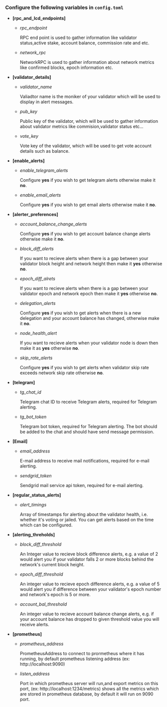 ### Configure the following variables in `config.toml`
- **[rpc_and_lcd_endpoints]**
  - *rpc_endpoint*

      RPC end point is used to gather information like validator status,active stake, account balance, commission rate and etc.
   - *network_rpc*

      NetworkRPC is used to gather information about network metrics like confirmed blocks, epoch information etc.

- **[validator_details]**

   - *validator_name*
   
      Valiadtor name is the moniker of your validator which will be used to display in alert messages.

   - *pub_key*
  
      Public key of the validator, which will be used to gather information about validator metrics like commision,validator status etc...

   - *vote_key*
   
      Vote key of the validator, which will be used to get vote account details such as balance.

- **[enable_alerts]**

   - *enable_telegram_alerts*

      Configure **yes** if you wish to get telegram alerts otherwise make it **no**.

   - *enable_email_alerts*

      Configure **yes** if you wish to get email alerts otherwise make it **no**.

- **[alerter_preferences]**

   - *account_balance_change_alerts*

      Configure **yes** if you wish to get account balance change alerts otherwise make it **no**.

   - *block_diff_alerts*

      If you want to recieve alerts when there is a gap between your validator block height and network height then make it **yes** otherwise **no**.

   - *epoch_diff_alrets*

      If you want to recieve alerts when there is a gap between your validator epoch and network epoch then make it **yes** otherwise **no**.

   - *delegation_alerts*

      Configure **yes** if you wish to get alerts when there is a new delegation and your account balance has changed, otherwise make it **no**.

   - *node_health_alert*
   
      If you want to recieve alerts when your validator node is down then make it as **yes** otherwise **no**.

   - *skip_rate_alerts*
     
      Configure **yes** if you wish to get alerts when validator skip rate exceeds network skip rate otherwise **no**.
     
- **[telegram]**
  - *tg_chat_id*

    Telegram chat ID to receive Telegram alerts, required for Telegram alerting.
    
  - *tg_bot_token*

    Telegram bot token, required for Telegram alerting. The bot should be added to the chat and should have send message permission.
    
- **[Email]**

  - *email_address*

    E-mail address to receive mail notifications, required for e-mail alerting.
   
  - *sendgrid_token*

     Sendgrid mail service api token, required for e-mail alerting.

- **[regular_status_alerts]**
   - *alert_timings*
   
      Array of timestamps for alerting about the validator health, i.e. whether it's voting or jailed. You can get alerts based on the time which can be configured.

- **[alerting_threholds]**

   - *block_diff_threshold*

      An Integer value to recieve block difference alerts, e.g. a value of 2 would alert you if your validator falls 2 or more blocks behind the network's current block height.

   - *epoch_diff_threshold*
       
       An integer value to recieve epoch difference alerts, e.g. a value of 5 would alert you if difference between your validator's epoch number and network's epoch is 5 or more.

   - *account_bal_threshold*

       An integer value to recieve account balance change alerts, e.g. if your account balance has dropped to given threshold value you will receive alerts.

- **[prometheus]**

    - *prometheus_address*

       PrometheusAddress to connect to prormetheus where it has running, by default prometheus listening address (ex: http://localhost:9090)

    - *listen_address*
       
       Port in which prometheus server will run,and export metrics on this port, (ex: http://localhost:1234/metrics) shows all the metrics which are stored in prometheus database, by default it will run on 9090 port.
